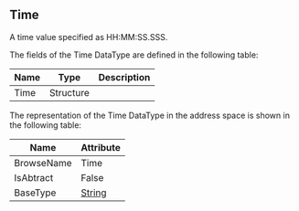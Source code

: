 <!-- datatype -->
## Time
A time value specified as HH:MM:SS.SSS.  
<!-- end of description -->
The fields of the Time DataType are defined in the following table:  

|Name|Type|Description|
|---|---|---|
|Time|Structure||

The representation of the Time DataType in the address space is shown in the following table:  

|Name|Attribute|
|---|---|
|BrowseName|Time|
|IsAbtract|False|
|BaseType|[String](../../../Part3/DataTypes/String/readme.md)|

